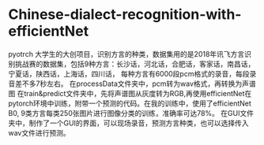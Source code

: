# Chinese-dialect-recognition-with-efficientNet
pyotrch
大学生的大创项目，识别方言的种类，数据集用的是2018年讯飞方言识别挑战赛的数据集，包括9种方言：长沙话，河北话，合肥话，客家话，南昌话，宁夏话，陕西话，上海话，四川话，
每种方言有6000段pcm格式的录音，每段录音差不多7秒左右。
在processData文件夹中，pcm转为wav格式，再转换为声谱图
在train&predict文件夹中，先将声谱图从灰度转为RGB,再使用efficientNet在pytorch环境中训练，附带一个预测的代码。在我的训练中，使用了efficientNet B0, 9类方言每类250张图片进行图像分类的训练，准确率可达78%。
在GUI文件夹中，制作了一个GUI的界面，可以现场录音，预测方言种类，也可以选择传入wav文件进行预测。

